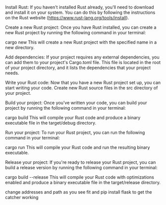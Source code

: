 Install Rust: If you haven't installed Rust already, you'll need to download and install it on your system. You can do this by following the instructions on the Rust website (https://www.rust-lang.org/tools/install).

Create a new Rust project: Once you have Rust installed, you can create a new Rust project by running the following command in your terminal:



cargo new <project-name>
This will create a new Rust project with the specified name in a new directory.

Add dependencies: If your project requires any external dependencies, you can add them to your project's Cargo.toml file. This file is located in the root of your project directory, and it lists the dependencies that your project needs.

Write your Rust code: Now that you have a new Rust project set up, you can start writing your code. Create new Rust source files in the src directory of your project.

Build your project: Once you've written your code, you can build your project by running the following command in your terminal:


cargo build
This will compile your Rust code and produce a binary executable file in the target/debug directory.

Run your project: To run your Rust project, you can run the following command in your terminal:


cargo run
This will compile your Rust code and run the resulting binary executable.

Release your project: If you're ready to release your Rust project, you can build a release version by running the following command in your terminal:


cargo build --release
This will compile your Rust code with optimizations enabled and produce a binary executable file in the target/release directory.


change addresses and path as you see fit and pip install flask to get the catcher working
